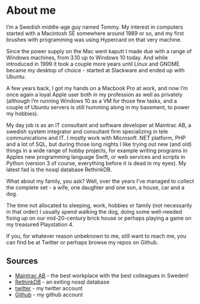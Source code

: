 # About me

I’m a Swedish middle-age guy named Tommy. My interest in computers started with a Macintosh SE somewhere around 1989 or so, and my first brushes with programming was using Hypercard on that very machine.

Since the power supply on the Mac went kaputt I made due with a range of Windows machines, from 3.10 up to Windows 10 today. And while introduced in 1999 it took a couple more years until Linux and GNOME became my desktop of choice - started at Slackware and ended up  with Ubuntu.

A few years back, I got my hands on a Macbook Pro at work, and now I’m once again a loyal Apple user both in my profession as well as privately (although I’m running Windows 10 as a VM for those few tasks, and a couple of Ubuntu servers is still humming along in my basement, to power my hobbies).

My day job is as an IT consultant and software developer at Maintrac AB, a swedish system integrator and consultant firm specializing in tele communications and IT. I mostly work with Microsoft .NET platform, PHP and a lot of SQL, but during those long nights I like trying out new (and old) things in a wide range of hobby projects, for example writing programs in Apples new programming language Swift, or web services and scripts in Python (version 3 of course, everything before it is dead in my eyes). My latest fad is the nosql database RethinkDB.

What about my family, you ask? Well, over the years I’ve managed to collect the complete set - a wife, one daughter and one son, a house, car and a dog.

The time not allocated to sleeping, work, hobbies or family (not necessarily in that order) I usually spend walking the dog, doing some well-needed fixing up on our mid-20-century brick house or perhaps playing a game on my treasured Playstation 4.

If you, for whatever reason unbeknown to me, still want to reach me, you can find be at Twitter or perhaps browse my repos on Github.

## Sources

  * [Maintrac AB](http://www.maintrac.se) - the best workplace with the best colleagues in Sweden!
  * [RethinkDB](https://www.rethinkdb.com) - an exiting nosql database
  * [twitter](https://twitter.com/d3m0m) - my twitter account
  * [Github](https://github.com/demom) - my github account


